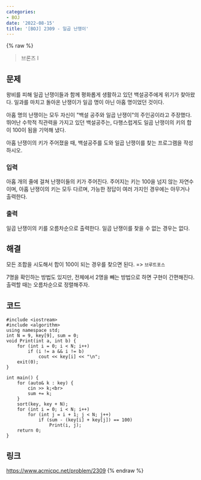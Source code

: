 ```yaml
---
categories:
- BOJ
date: '2022-08-15'
title: '[BOJ] 2309 - 일곱 난쟁이'
---
```


{% raw %}
> 브론즈 I<br>

## 문제
왕비를 피해 일곱 난쟁이들과 함께 평화롭게 생활하고 있던 백설공주에게 위기가 찾아왔다. 일과를 마치고 돌아온 난쟁이가 일곱 명이 아닌 아홉 명이었던 것이다.

아홉 명의 난쟁이는 모두 자신이 "백설 공주와 일곱 난쟁이"의 주인공이라고 주장했다. 뛰어난 수학적 직관력을 가지고 있던 백설공주는, 다행스럽게도 일곱 난쟁이의 키의 합이 100이 됨을 기억해 냈다.

아홉 난쟁이의 키가 주어졌을 때, 백설공주를 도와 일곱 난쟁이를 찾는 프로그램을 작성하시오.

### 입력
아홉 개의 줄에 걸쳐 난쟁이들의 키가 주어진다. 주어지는 키는 100을 넘지 않는 자연수이며, 아홉 난쟁이의 키는 모두 다르며, 가능한 정답이 여러 가지인 경우에는 아무거나 출력한다.

### 출력
일곱 난쟁이의 키를 오름차순으로 출력한다. 일곱 난쟁이를 찾을 수 없는 경우는 없다.

## 해결
모든 조합을 시도해서 합이 100이 되는 경우를 찾으면 된다.  => `브루트포스`<br>

7명을 확인하는 방법도 있지만, 전체에서 2명을 빼는 방법으로 하면 구현이 간편해진다. 출력할 때는 오름차순으로 정렬해주자.

## 코드
```
#include <iostream>
#include <algorithm>
using namespace std;
int N = 9, key[9], sum = 0;
void Print(int a, int b) {
	for (int i = 0; i < N; i++)
		if (i != a && i != b)
			cout << key[i] << "\n";
	exit(0);
}

int main() {
	for (auto& k : key) {
		cin >> k;<br>
		sum += k;
	}
	sort(key, key + N);
	for (int i = 0; i < N; i++)
		for (int j = i + 1; j < N; j++)
			if (sum - (key[i] + key[j]) == 100)
				Print(i, j);
	return 0;
}
```

## 링크
https://www.acmicpc.net/problem/2309
{% endraw %}